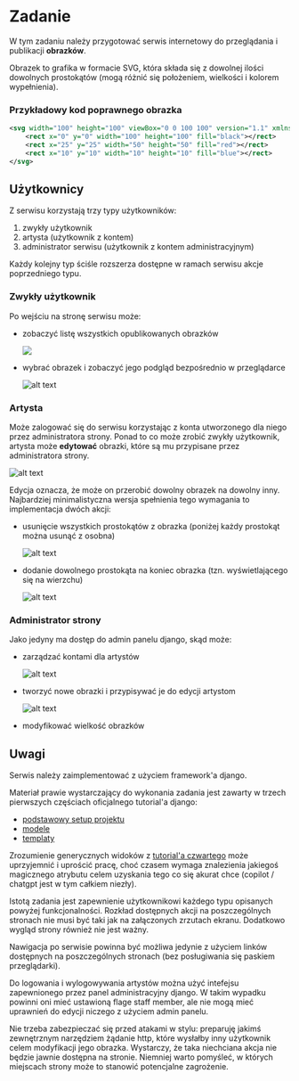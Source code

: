 # Zadanie

W tym zadaniu należy przygotować
serwis internetowy do przeglądania i publikacji **obrazków**.

Obrazek to grafika w formacie SVG, która składa się z dowolnej ilości dowolnych prostokątów (mogą różnić się położeniem, wielkości i kolorem wypełnienia).

### Przykładowy kod poprawnego obrazka

```svg
<svg width="100" height="100" viewBox="0 0 100 100" version="1.1" xmlns="http://www.w3.org/2000/svg">
    <rect x="0" y="0" width="100" height="100" fill="black"></rect>
    <rect x="25" y="25" width="50" height="50" fill="red"></rect>
    <rect x="10" y="10" width="10" height="10" fill="blue"></rect>
</svg>
```

## Użytkownicy

Z serwisu korzystają trzy typy użytkowników:

1. zwykły użytkownik
1. artysta (użytkownik z kontem)
1. administrator serwisu (użytkownik z kontem administracyjnym)

Każdy kolejny typ ściśle rozszerza dostępne w ramach serwisu akcje poprzedniego typu.

### Zwykły użytkownik

Po wejściu na stronę serwisu może:

- zobaczyć listę wszystkich opublikowanych obrazków
  
  <kbd><img src="image.png"></img></kbd>
- wybrać obrazek i zobaczyć jego podgląd bezpośrednio w przeglądarce
  
  ![alt text](image-1.png)

### Artysta

Może zalogować się do serwisu korzystając z konta utworzonego dla niego przez administratora strony.
Ponad to co może zrobić zwykły użytkownik, artysta
może **edytować** obrazki, które są mu przypisane przez administratora strony.

![alt text](image-2.png)

Edycja oznacza, że może on przerobić dowolny obrazek na dowolny inny.
Najbardziej minimalistyczna wersja spełnienia tego wymagania to implementacja dwóch akcji:
- usunięcie wszystkich prostokątów z obrazka (poniżej każdy prostokąt można usunąć z osobna)
  
  ![alt text](image-3.png)
- dodanie dowolnego prostokąta na koniec obrazka (tzn. wyświetlającego się na wierzchu)
  
  ![alt text](image-4.png)

### Administrator strony

Jako jedyny ma dostęp do admin panelu django,
skąd może:

- zarządzać kontami dla artystów
  
  ![alt text](image-5.png)
- tworzyć nowe obrazki i przypisywać je do edycji artystom
  
  ![alt text](image-6.png)
- modyfikować wielkość obrazków

## Uwagi

Serwis należy zaimplementować z użyciem framework'a django.

Materiał prawie wystarczający do wykonania zadania jest zawarty w trzech pierwszych częściach oficjalnego tutorial'a django:

- [podstawowy setup projektu](https://docs.djangoproject.com/en/5.0/intro/tutorial01/)
- [modele](https://docs.djangoproject.com/en/5.0/intro/tutorial02/)
- [templaty](https://docs.djangoproject.com/en/5.0/intro/tutorial03/)

Zrozumienie generycznych widoków z [tutorial'a czwartego](https://docs.djangoproject.com/en/5.0/intro/tutorial04/) może uprzyjemnić i uprościć pracę, choć czasem wymaga znalezienia jakiegoś magicznego atrybutu celem uzyskania tego co się akurat chce (copilot / chatgpt jest w tym całkiem niezły).

Istotą zadania jest zapewnienie użytkownikowi każdego typu opisanych powyżej funkcjonalności. Rozkład dostępnych akcji na poszczególnych stronach nie musi być taki jak na załączonych zrzutach ekranu. Dodatkowo wygląd strony również nie jest ważny.

Nawigacja po serwisie powinna być możliwa jedynie z użyciem linków dostępnych na poszczególnych stronach (bez posługiwania się paskiem przeglądarki).

Do logowania i wylogowywania artystów można użyć intefejsu zapewnionego przez panel administracyjny django.
W takim wypadku powinni oni mieć ustawioną flage staff member, ale nie mogą mieć uprawnień do edycji niczego z użyciem admin panelu.

Nie trzeba zabezpieczać się przed atakami w stylu: preparuję jakimś zewnętrznym narzędziem żądanie http, które wysłałby inny użytkownik celem modyfikacji jego obrazka. Wystarczy, że taka niechciana akcja nie będzie jawnie dostępna na stronie. Niemniej warto pomyśleć, w których miejscach strony może to stanowić potencjalne zagrożenie.